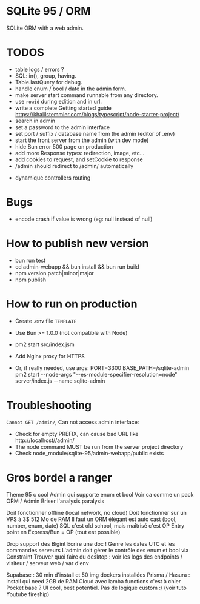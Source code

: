 # SQLite 95 / ORM

SQLite ORM with a web admin.

# TODOS

- table logs / errors ?
- SQL: in(), group, having.
- Table.lastQuery for debug.
- handle enum / bool / date in the admin form.
- make server start command runnable from any directory.
- use `rowid` during edition and in url.
- write a complete Getting started guide https://khalilstemmler.com/blogs/typescript/node-starter-project/
- search in admin
- set a password to the admin interface
- set port / suffix / database name from the admin (editor of .env)
- start the front server from the admin (with dev mode)
- hide Bun error 500 page on production
- add more Response types: redirection, image, etc...
- add cookies to request, and setCookie to response
- /admin should redirect to /admin/ automatically

* dynamique controllers routing

# Bugs

- encode crash if value is wrong (eg: null instead of null)

# How to publish new version

- bun run test
- cd admin-webapp && bun install && bun run build
- npm version patch|minor|major
- npm publish

# How to run on production

- Create .env file `TEMPLATE`
- Use Bun >= 1.0.0 (not compatible with Node)
- pm2 start src/index.jsm
- Add Nginx proxy for HTTPS

- Or, if really needed, use args:
  PORT=3300 BASE_PATH=/sqlite-admin pm2 start --node-args "--es-module-specifier-resolution=node" server/index.js --name sqlite-admin

# Troubleshooting

`Cannot GET /admin/`, Can not access admin interface:

- Check for empty PREFIX, can cause bad URL like http://localhost//admin/
- The node command MUST be run from the server project directory
- Check node_module/sqlite-95/admin-webapp/public exists

# Gros bordel a ranger

Theme 95 c cool
Admin qui supporte enum et bool
Voir ca comme un pack ORM / Admin
Briser l'analysis paralysis

Doit fonctionner offline (local network, no cloud)
Doit fonctionner sur un VPS à 3$ 512 Mo de RAM
Il faut un ORM élégant est auto cast (bool, number, enum, date)
SQL c'est old school, mais maîtrisé c'est OP
Entry point en Express/Bun = OP (tout est possible)

Drop support des Bigint
Ecrire une doc ! Genre les dates UTC et les commandes serveurs
L'admin doit gérer le contrôle des enum et bool via Constraint
Trouver quoi faire du desktop : voir les logs des endpoints / visiteur / serveur web / var d'env

Supabase : 30 min d'install et 50 img dockers installées
Prisma / Hasura : install qui need 2GB de RAM
Cloud avec lamba functions c'est à chier
Pocket base ? UI cool, best potentiel. Pas de logique custom :/ (voir tuto Youtube fireship)

